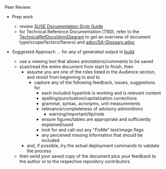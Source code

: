 
Peer Review:
- Prep work
  - review [SUSE Documentation Style Guide](https://documentation.suse.com/style/current/single-html/docu_styleguide/index.html)
  - for Technical Reference Documentation (TRD), refer to the [TechnicalRefDocsVennDiagram](./media/src/png/TechnicalRefDocsVennDiagram.png) to get an overview of document type/scope/factors/flavors) and [adoc/SA-Glossary.adoc](./adoc/SA-Glossary.adoc)

- Suggested Approach ... for any of generated output in [build](./build)
  - use a viewing tool that allows annotations/comments to be saved
  - scan/read the entire document from start to finish, then
    - assume you are one of the roles listed in the Audience section, and revisit from beginning to end to
      - capture any of the following feedback, issues, suggestions for
        - each included hyperlink is working and is relevant content
        - spelling/punctuation/capitalization corrections
        - grammar, syntax, acronyms, unit measurements
        - relevance/completeness of advisory admonitions
          - warning/important/tip/note
        - ensure figures/tables are appropriate and sufficiently explained/used
        - look for and call-out any "FixMe" text/image flags
        - any perceived missing information that should be included
    - and, if possible, try the actual deployment commands to validate the process
  - then send your saved copy of the document plus your feedback to the author or to the respective repository contributors
